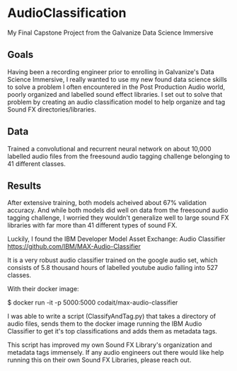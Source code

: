 # AudioClassification

My Final Capstone Project from the Galvanize Data Science Immersive

Goals
-----------------------
Having been a recording engineer prior to enrolling in Galvanize's Data Science Immersive, I really wanted to use my new found data science skills to solve a problem I often encountered in the Post Production Audio world, poorly organized and labelled sound effect libraries. I set out to solve that problem by creating an audio classification model to help organize and tag  Sound FX directories/libraries.

Data
-----------------------

Trained a convolutional and recurrent neural network on about 10,000 labelled audio files from the freesound audio tagging challenge belonging to 41 different classes.

Results
-----------------------
After extensive training, both models acheived about 67% validation accuracy. And while both models did well on data from the freesound audio tagging challenge, I worried they wouldn't generalize well to large sound FX libraries with far more than 41 different types of sound FX.

Luckily, I found the IBM Developer Model Asset Exchange: Audio Classifier https://github.com/IBM/MAX-Audio-Classifier

It is a very robust audio classifier trained on the google audio set, which consists of 5.8 thousand hours of labelled youtube audio falling into 527 classes.

With their docker image:

$ docker run -it -p 5000:5000 codait/max-audio-classifier

I was able to write a script (ClassifyAndTag.py) that takes a directory of audio files, sends them to the docker image running the IBM Audio Classifier to get it's top classifications and adds them as metadata tags.

This script has improved my own Sound FX Library's organization and metadata tags immensely. If any audio engineers out there would like help running this on their own Sound FX Libraries, please reach out.

